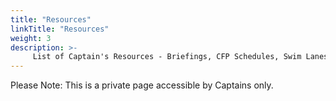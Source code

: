 ```yaml
---
title: "Resources"
linkTitle: "Resources"
weight: 3
description: >-
     List of Captain's Resources - Briefings, CFP Schedules, Swim Lanes etc.
---
```


Please Note: This is a private page accessible by Captains only.

